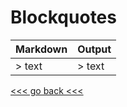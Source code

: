 # Blockquotes

| Markdown | Output |
| -------- | ------ |
| > text | > text |

[<<< go back <<< ](https://github.com/Pal79/markdown-cheat-sheet)
